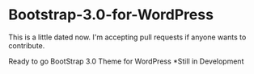 Bootstrap-3.0-for-WordPress
===========================

This is a little dated now.  I'm accepting pull requests if anyone wants to contribute.

Ready to go BootStrap 3.0 Theme for WordPress  *Still in Development
